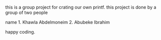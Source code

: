 this is a group project for crating our own printf.
this project is done by a group of two people

name 1. Khawla Abdelmoneim
     2. Abubeke Ibrahim

happy coding.
